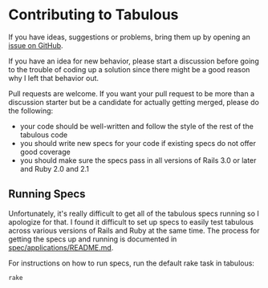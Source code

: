 # Contributing to Tabulous

If you have ideas, suggestions or problems, bring them up by opening an [issue on GitHub](https://github.com/techiferous/tabulous/issues).

If you have an idea for new behavior, please start a discussion before going to the trouble of coding up a solution since there might be a good reason why I left that behavior out.

Pull requests are welcome.  If you want your pull request to be more than a discussion starter but be a candidate for actually getting merged, please do the following:

* your code should be well-written and follow the style of the rest of the tabulous code
* you should write new specs for your code if existing specs do not offer good coverage
* you should make sure the specs pass in all versions of Rails 3.0 or later and Ruby 2.0 and 2.1

## Running Specs

Unfortunately, it's really difficult to get all of the tabulous specs running so I apologize for that.  I found it difficult to set up specs to easily test tabulous across various versions of Rails and Ruby at the same time.  The process for getting the specs up and running is documented in [spec/applications/README.md](spec/applications/README.md).

For instructions on how to run specs, run the default rake task in tabulous:

    rake
